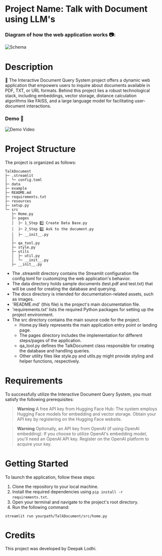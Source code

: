 # Project Name: Talk with Document using LLM's

### Diagram of how the web application works 📷: 



![Schema](/resources/img/schema.png)


# Description
🤖 The Interactive Document Query System project offers a dynamic web application that empowers users to inquire about documents available in PDF, TXT, or URL formats. Behind this project lies a robust technological stack, including embeddings, vector storage, distance calculation algorithms like FAISS, and a large language model for facilitating user-document interactions.

### Demo 🎥

![Demo Video](resources/video/demo_video.gif)

# Project Structure
The project is organized as follows:

```
TalkDocument
├─ .streamlit
│  └─ config.toml
├─ data
├─ example
├─ README.md
├─ requirements.txt
├─ resources
├─ setup.py
└─ src
   ├─ Home.py
   ├─ pages
   │  ├─ 1_Step 1️⃣ Create Data Base.py
   │  ├─ 2_Step 2️⃣ Ask to the document.py
   │  ├─ __init__.py
   │
   ├─ qa_tool.py
   ├─ style.py
   ├─ utils
   │  ├─ util.py
   │  └─ __init__.py
   ├─ __init__.py

```

- The .streamlit directory contains the Streamlit configuration file config.toml for customizing the web application's behavior.
- The data directory holds sample documents (test.pdf and test.txt) that will be used for creating the database and querying.
- The docs directory is intended for documentation-related assets, such as images.
- 'README.md' (this file) is the project's main documentation file.
- 'requirements.txt' lists the required Python packages for setting up the project environment.
- The src directory contains the main source code for the project.
    - Home.py likely represents the main application entry point or landing page.
    - The pages directory includes the implementation for different steps/pages of the application.
    - qa_tool.py defines the TalkDocument class responsible for creating the database and handling queries.
    - Other utility files like style.py and utils.py might provide styling and helper functions, respectively.

# Requirements
To successfully utilize the Interactive Document Query System, you must satisfy the following prerequisites:

   >**Warning** 
   A free API key from Hugging Face Hub: The system employs Hugging Face models for embedding and vector storage. Obtain your API key by registering on the Hugging Face website.

   >**Warning** 
   Optionally, an API key from OpenAI (if using OpenAI embedding): If you choose to utilize OpenAI's embedding model, you'll need an OpenAI API key. Register on the OpenAI platform to acquire your key.

# Getting Started
To launch the application, follow these steps:

1. Clone the repository to your local machine.
2. Install the required dependencies using `pip install -r requirements.txt`.
3. Open your terminal and navigate to the project's root directory.
4. Run the following command:

```
streamlit run yourpath/TalkDocument/src/home.py
```
# Credits
This project was developed by Deepak Lodhi.




